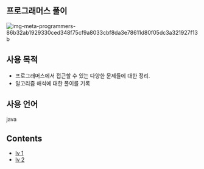 ## 프로그래머스 풀이
![img-meta-programmers-86b32ab1929330ced348f75cf9a8033cbf8da3e78611d80f05dc3a321927f13b](https://github.com/Yusuhyeong/Programmers/assets/63995343/3a99ad58-9bc1-4c9e-9a68-a09cd380bf72)

## 사용 목적
- 프로그래머스에서 접근할 수 있는 다양한 문제들에 대한 정리.
- 알고리즘 해석에 대한 풀이를 기록

## 사용 언어
java

## Contents
- [lv 1](https://github.com/Yusuhyeong/Programmers/tree/main/lv1)
- [lv 2](https://github.com/Yusuhyeong/Programmers/tree/main/lv2)
